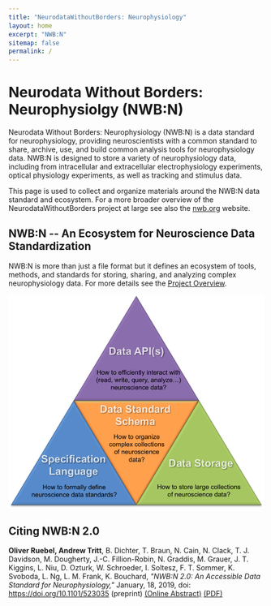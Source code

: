 ```yaml
---
title: "NeurodataWithoutBorders: Neurophysiology"
layout: home
excerpt: "NWB:N"
sitemap: false
permalink: /
---
```


# Neurodata Without Borders: Neurophysiolgy (NWB:N)

Neurodata Without Borders: Neurophysiology (NWB:N) is a data standard for neurophysiology, providing neuroscientists with a common standard to share, archive, use, and build common analysis tools for neurophysiology data. NWB:N is designed to store a variety of neurophysiology data, including from intracellular and extracellular electrophysiology experiments, optical physiology experiments, as well as tracking and stimulus data.

This page is used to collect and organize materials around the NWB:N data standard and ecosystem. For a more broader overview
of the NeurodataWithoutBorders project at large see also the <a href="https://www.nwb.org/">nwb.org</a> website.

## NWB:N -- An Ecosystem for Neuroscience Data Standardization

NWB:N is more than just a file format but it defines an ecosystem of tools, methods, and standards for
storing, sharing, and analyzing complex neurophysiology data. For more details see the [Project Overview](https://neurodatawithoutborders.github.io/overview).

<img alt="NWB:N Components" src="images/project_components.png" width="550" class="center-block">

## Citing NWB:N 2.0

**Oliver Ruebel, Andrew Tritt**, B. Dichter, T. Braun, N. Cain, N. Clack,
T. J. Davidson, M. Dougherty, J.-C. Fillion-Robin, N. Graddis,  M. Grauer,
J. T. Kiggins, L. Niu, D. Ozturk, W. Schroeder, I. Soltesz, F. T. Sommer,
K. Svoboda, L. Ng, L. M. Frank, K. Bouchard,
*"NWB:N 2.0: An Accessible Data Standard for Neurophysiology,"* January, 18, 2019,
doi: https://doi.org/10.1101/523035  (preprint)
[(Online Abstract)](https://www.biorxiv.org/content/early/2019/01/17/523035) [(PDF)](https://www.biorxiv.org/content/biorxiv/early/2019/01/17/523035.full.pdf)